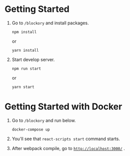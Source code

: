 # Getting Started

1. Go to `/blockory` and install packages.

   ```
   npm install
   ```
   or
   ```
   yarn install
   ```
2. Start develop server.
    ```
   npm run start
   ```
   or
   ```
   yarn start
   ```

# Getting Started with Docker

1. Go to `/blockory` and run below.

   ```
   docker-compose up
   ```

2. You'll see that `react-scripts start` command starts.

3. After webpack compile, go to [`http://localhost:3000/`](http://localhost:3000/) .
